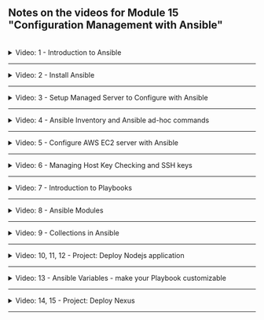 ## Notes on the videos for Module 15 "Configuration Management with Ansible"
<br />

<details>
<summary>Video: 1 - Introduction to Ansible</summary>
<br />

Ansible is a tool to automate IT tasks, such as configure systems, deploy software or orchestrate more advanced IT tasks. Use Cases for Ansible are repetitive tasks like updates, backups, create users & assign permissions, system reboots, etc. When you need the same configuration on many servers, Ansible lets you update all the servers at the same time.

Ansible advantages:
- instead of ssh into all remote server, execute tasks from your own machine
- configuration/installation/deployment steps in a single yaml file
- re-use same the file multiple times for different environments
- more reliable and less error prone
- supporting all infrastructure from OS to cloud providers

Ansible is agentless. It connects to remote servers using simple SSH, no special agent is required.

### Ansible Modules
A module is a reusable, standalone script (in yaml format) that Ansible runs on your behalf. Modules are fine granular, performing one small specific task like creating or copying a file, installing an nginx server, starting an nginx server, starting a Docker container, creating a cloud instance, etc. Ansible provides hundreds of Modules for all sorts of tasks. Modules get pushed to the target server, do their work and get removed again.

### Ansible Playbooks
A Playbook groups multiple modules together, which get executed in order from top to bottom. With a Playbook, you can orchestrate steps of any manual ordered process.

A playbook consists of one or more "plays" in an ordered list. Each play executes part of the overall goal of the playbook. A play runs one or more tasks. Each task calls an Ansible module.

Example:
```yaml
# play for webservers
- name: install and start nginx server # description of the play
  hosts: webservers # defines where the following tasks should get executed
  remote_user: root # defines with which user the tasks should be executed

  tasks:
    - name: create directory for nginx # description of the task
      file:                            # module name
        path: /path/to/nginx/dir       # arguments
        state: directory

    - name: install nginx latest version
      yum:
        name: nginx
        state: latest

    - name: start nginx
      service:
        name: nginx
        state: started

# play for databases
- name: rename table, set owner and truncate it
  hosts: databases
  remote_user: root
  vars: # define variables
    tablename: foo

  tasks:
    - name: rename table bar to {{ tablename }}
      postgresql_table:
        table: bar
        rename: {{ tablename }}

    - name: set owner to some user
      postgresql_table:
        table: {{ tablename }}
        owner: someuser

    - name: truncate table {{ tablename }}
      postgresql_table:
        table: {{ tablename }}
        truncate: yes
```

The `hosts` attribute defines a target name which is mapped to hostnames or IP addresses in the Ansible inventory list, containing all the machines involved in task executions:

```yaml
[webservers]
web1.myserver.com # hostnames
web2.myserver.com

[databases]
10.24.0.7 # or IP addresses
10.24.0.8
```

### Ansible for Docker
With Ansible you can create alternative to Dockerfile, which is more powerful. It lets you manage both the Docker container and its host. I also allows you to reproduce the application not only in a Docker container but across many other environments like a Vagrant container, a clound instance, a bare metal machine, etc. 

### Ansible Tower
Ansible Tower is a web-based solution from RedHat that makes Ansible more easy to use. It simplifies tasks like
- centrally store automation tasks
- across teams
- configure permissions
- manage inventory

### Alternatives
Alternatives for Ansible are Puppet and Chef. But they use Ruby as their configuration language which needs more efford to learn than yaml. And the are not agentless, so you have to install the tool on each server you want to manage, and you need to manage updates of these tools on each server. These may be reasons why Ansible has become more widely accepted.

</details>

*****

<details>
<summary>Video: 2 - Install Ansible</summary>
<br />

You can install Ansible either on your local machine or on a remote server. The machine that runs Ansible is called the "Control Node". It manages the target servers. Windows is not supported for the control node.

To install Ansible on a Mac, just execute

```sh
brew update
brew install ansible
```

Ansible is written in Python. So Python must be installed as a prerequisite. If Python is already installed, Ansilbe may be installed using Python's package manager pip:

```python
pip install ansible
```

See also: [Installation Guide](https://docs.ansible.com/ansible/latest/installation_guide/intro_installation.html)

</details>

*****

<details>
<summary>Video: 3 - Setup Managed Server to Configure with Ansible</summary>
<br />

In order to have two servers we can configure using Ansible, we create two Droplets on DigitalOcean. So login to your DigitalOcean account and create two Droplets (Ubuntu, Frankfurt, Shared CPU, Regular, 2GB / 1CPU). Use the SSH key created in previous modules. Optionally set the hostnames to 'ubuntu-ansible-1' and 'ubuntu-ansible-2'.

On Linux servers Ansible requires Python to be installed. This is already the case on DigitalOcean Droplets. (On Windows servers PowerShell is required.)

</details>

*****

<details>
<summary>Video: 4 - Ansible Inventory and Ansible ad-hoc commands</summary>
<br />

The Ansible Inventory is a file containing data about the remote hosts and how to connect to them:
- Host IP-address or Host DNS-name
- SSH Private Key
- SSH User

```yaml
209.38.196.102 ansible_ssh_private_key_file=~/.ssh/id_ed25519 ansible_user=root
209.38.196.11  ansible_ssh_private_key_file=~/.ssh/id_ed25519 ansible_user=root
```

### Grouping Hosts
To address multiple servers, the hosts may be grouped based on their functionality or geo location etc. SSH key and user can be defined for whole groups:

```yaml
[droplets]
209.38.196.102
209.38.196.11

[droplets:vars]
ansible_ssh_private_key_file=~/.ssh/id_ed25519
ansible_user=root
```

You can create groups that track
- where: datacenter, region
- what: database servers, web servers, etc.
- when: which stage e.g. dev, test, prod

Hosts may be added to more than one group.

### Ad-hoc Commands
Ad-hoc commands are not stored for future uses. They are just a fast way to interact with the managed hosts.

```sh
# format
ansible [pattern] -i [inventory-file] -m [module] -a "[module options]"

# examples
ansible 209.38.196.102 -i ~/.ansible/hosts -m ping 
ansible droplets -i ~/.ansible/hosts -m ping 
ansible all -i ~/.ansible/hosts -m ping # "all" is an implicit group containing every host
```

</details>

*****

<details>
<summary>Video: 5 - Configure AWS EC2 server with Ansible</summary>
<br />

Login to you AWS Management Console account and create two EC2 instances. Add an inbound rule to the used security group allowing SSH connections from your local machine's IP address. As soon as both instances have been fully initialized, manually ssh into both instances to add their fingerprints to the known_hosts file. Then add an 'ec2' group with their public hostnames to the ansible inventory file:

```yaml
[ec2]
ec2-18-192-42-239.eu-central-1.compute.amazonaws.com
ec2-18-184-157-86.eu-central-1.compute.amazonaws.com

[ec2:vars]
ansible_ssh_private_key_file=~/.ssh/ec2-key-pair.pem
ansible_user=ec2-user
```

Now execute the ping command to test the configuration:
```sh
ansible ec2 -i ~/.ansible/hosts -m ping
# [WARNING]: Platform linux on host ec2-18-184-157-86.eu-central-1.compute.amazonaws.com is using the discovered Python interpreter at /usr/bin/python3.9, but future installation of another Python interpreter could change the meaning of that path. 
# See https://docs.ansible.com/ansible-core/2.15/reference_appendices/interpreter_discovery.html for more information.
# ec2-18-184-157-86.eu-central-1.compute.amazonaws.com | SUCCESS => {
#     "ansible_facts": {
#         "discovered_interpreter_python": "/usr/bin/python3.9"
#     },
#     "changed": false,
 #    "ping": "pong"
# }
# ...
```

To get rid of the warning message we open the referenced [documentation page](https://docs.ansible.com/ansible-core/2.15/reference_appendices/interpreter_discovery.html) and learn:

To control the discovery behavior:
- for individual hosts and groups, use the ansible_python_interpreter inventory variable
- globally, use the interpreter_python key in the [defaults] section of ansible.cfg

So we add the following line to the [ec2:vars] section of the Ansible inventory file:
```yaml
ansible_python_interpreter=/usr/bin/python3.9
```

Don't forget to terminate the EC2 instances when you have finished these tasks.

</details>

*****

<details>
<summary>Video: 6 - Managing Host Key Checking and SSH keys</summary>
<br />

When ssh-ing into a server for the first time, Ansible asks us, whether we want to accept the connection or not:
```sh
# The authenticity of host '209.38.196.102 (209.38.196.102)' can't be established.
# ED25519 key fingerprint is SHA256:3kgtPoGZ/6t9OOM0RQ47hxiStqFtkPwmTl8aVqHMhHI.
# This key is not known by any other names
# Are you sure you want to continue connecting (yes/no/[fingerprint])? 
```

To suppress this interactive part, we have two options:
- for long living servers, we can add the server's fingerprint to the `~/.ssh/known_hosts` file by manually ssh-ing into into it once; if the server doesn't know our public key yet, two steps are necessary: first, add the server's fingerprint to our `~/.ssh/known_hosts` file by executing `ssh-keyscan -H <server-ip> >> ~/.ssh/known_hosts` and second, add our public key to the server's `~/.ssh/authorized_keys` file by executing `ssh-copy-id root@<server-ip>`
- for ephemeral servers that are dynamically created and destroyed after a short time, it is also possible to disable the whole host key checking; this is done in the ansible configuration file; default locations for this file are `/etc/ansible/ansible.cfg` and `~/.ansible.cfg`; add the following content to `~/.ansible.cfg`:
  ```yaml
  [defaults]
  host_key_checking=False
  ```
  see [config documentation](https://docs.ansible.com/ansible-core/2.15/reference_appendices/config.html)

</details>

*****

<details>
<summary>Video: 7 - Introduction to Playbooks</summary>
<br />

Ansible is an Infrastructure-As-Code tool, so Ansible configuration files are treated like code and saved in a source control system e.g. Git.

Create a project folder called 'ansible' containing a 'hosts' file and a project specific configuration file:

_ansible/hosts_
```yaml
[webserver]
209.38.196.102
209.38.196.11

[webserver:vars]
ansible_ssh_private_key_file=~/.ssh/id_ed25519
ansible_user=root
```
_ansible/ansible.cfg_
```cfg
[defaults]
inventory=./hosts
host_key_checking=False
```

### A Simple Playbook
A Playbook can have multiple "plays". A play is a group of ordered "tasks". Plays and tasks run in order from top to bottom.

Create a file called simple-playbook.yaml with the following content:\
_ansible/simple-playbook.yaml_
```yaml
- name: Configure nginx web server
  hosts: webserver
  tasks:
    - name: Install nginx server
      apt:
        name: nginx
        state: latest
    - name: Start nginx server
      service:
        name: nginx
        state: started
```

Execute the playbook with the following command:
```sh
ansible-playbook simple-playbook.yaml

# PLAY [Configure nginx web server] ****************************************************************************************
# 
# TASK [Gathering Facts] ***************************************************************************************************
# ok: [209.38.196.11]
# ok: [209.38.196.102]
# 
# TASK [Install nginx server] **********************************************************************************************
# changed: [209.38.196.11]
# changed: [209.38.196.102]
# 
# TASK [Start nginx server] ************************************************************************************************
# ok: [209.38.196.102]
# ok: [209.38.196.11]
# 
# PLAY RECAP ***************************************************************************************************************
# 209.38.196.102             : ok=3    changed=1    unreachable=0    failed=0    skipped=0    rescued=0    ignored=0   
# 209.38.196.11              : ok=3    changed=1    unreachable=0    failed=0    skipped=0    rescued=0    ignored=0 
```

The task "Gathering Facts" is part of the "Gather Facts" module of Ansible, which is automatically called by playbooks to gather useful variables about remote hosts, that you can use in the playbooks. So Ansible provides many facts about the system automatically.

The "RECAP" play is also called automatically to display a summary of the things that have been done on the remote servers.

### Installing a Specific Version
If you want to install a specific package version of nginx, you can adjust the task like this:
```yaml
    - name: Install nginx server
      apt:
        name: nginx=1.18.0-0ubuntu1 # <-- wildcards are also supported, e.g. 1.18.*
        state: present              # <--
```

### Ansible Idempotency
Most Ansible modules check whether the desired state has already been achieved. If so, they exit without performing any actions.

Execute the previous playbook again to see that no changes will be applied.

### Cleanup
To stop and uninstall nginx, execute the following playbook:
```yaml
- name: Configure nginx web server
  hosts: webserver
  tasks:
    - name: Stop nginx server
      service:
        name: nginx
        state: stopped
    - name: Uninstall nginx server
      apt:
        name: nginx=1.18.*
        state: absent
```

</details>

*****

<details>
<summary>Video: 8 - Ansible Modules</summary>
<br />

Modules (also referred to as "task plugins") are the main building blocks of Ansible playbooks. Ansible executes a module usually on the remote server and collects return values.

Reference the [complete module index](https://docs.ansible.com/ansible/latest/collections/index_module.html) or the [module index grouped by category](https://docs.ansible.com/ansible/2.9/modules/modules_by_category.html), where you find descriptions on how to use the module and which parameters you can configure with what values.

</details>

*****

<details>
<summary>Video: 9 - Collections in Ansible</summary>
<br />

Until Ansible version 2.9 all modules were included in a single repository and packaged together with the Ansible core in one `ansible` package. As Ansible grew and thousands of modules have been added, in Ansible 2.10 and later the modules and plugins have been separated from the core and moved to various "collections" in different repositories. When installing Ansible now, two packages get installed: `ansible-base` containing the core functionality and `ansible` containing all the modules and plugins.

Collections are a packaging format for bundling and distributing Ansible content like playbooks, modules, plugins, etc. E.g. a Docker collection may contain playbooks, modules and plugins needed to work with Docker containers.

In the built-in collection [ansible.builtin](https://docs.ansible.com/ansible/latest/collections/ansible/builtin/index.html#plugins-in-ansible-builtin) you'll find the `apt` module, the `service` module or the `gather_facts` we used or mentioned in a previous video.

Collections, which are not built-in can be installed from [Ansible Galaxy](https://galaxy.ansible.com/) which is an online hub for finding and sharing Ansible community content (comparable to Terrform registry, PyPI etc.).

It also provides a CLI utility to list and install collections:
```sh
ansible-galaxy collection list
ansible-galaxy collection install amazon.aws
```

 If you have a large Ansible project with lots of playbooks, modules and plugins, you can also [create your own collection](https://docs.ansible.com/ansible/latest/dev_guide/developing_collections.html) bundling all these components and making it easier to share it with other developers or teams.

</details>

*****

<details>
<summary>Video: 10, 11, 12 - Project: Deploy Nodejs application</summary>
<br />

In the first demo project we are going to deploy a Nodejs application on a DigitalOcean droplet using Ansible. This includes the following steps:
- create a droplet on DigitalOcean
- write an Ansible playbook to
  - install node and npm on the droplet
  - copy the nodejs artifact and unpack it
  - create an application specific Linux user
  - start the application with this user
  - verify that the application is running successfully

See [demo project 1](./demo-projects/1-nodejs-application-deployment/).

</details>

*****

<details>
<summary>Video: 13 - Ansible Variables - make your Playbook customizable</summary>
<br />

Variables can be used to parameterize your Playbook to make it customizable so we can use the same Ansbile script for different environments, by substituting some dynamic values.

See the [documentation](https://docs.ansible.com/ansible/latest/playbook_guide/playbooks_variables.html).

### Registered Variables
With "register" you can create variables from the output of an Ansible task. This variable can be used in any later task in your Play.

```yaml
  tasks:
    - name: Ensure app is running
      shell: ps aux | grep node
      register: app_status # register the return value of the shell module into a variable
    - name: Print out the result
      debug: msg={{ app_status.stdout_lines }} # print the stdout of the shell command (which is part of the shell module's return value)
```

The variables can be referenced using double curly braces. If the curly braces directly follow the attribute, you must quote the whole expression to create valid YAML syntax:

```yaml
  tasks:
    - name: Unpack the nodejs file
      unarchive:
        src: "{{ node_file_location }}"
```

### Naming of variables
- Wrong: Playbook keywords, such as environment
- Valid: Letters, numbers and underscores
- Should always start with a letter
- Wrong: linux-name, linux name, linux.name or 12
- Valid: linux_name

### Variables Defined in a Playbook
Variables can be definied directly within the playbook:
```yaml
- name: Deploy nodejs application
  hosts: 134.209.244.217
  become: yes
  become_user: demo
  vars:                       # <-- variable definition
    - version: 1.0.0          # <--
    - user_home: /home/demo   # <--
  tasks:
    - name: Copy application tar file to the server and unpack it there
      unarchive:
        src: ../nodejs-app-{{ version }}.tgz            # <-- variable usage
        dest: {{ user_home }}/                          # <--
    - name: Install dependencies
      npm:
        path: {{ user_home }}/package                   # <--
    - name: Start application
      command: node {{ user_home }}/package/app/server  # <--
      async: 1000
      poll: 0
```

### Passing Variables on the Command Line
To make the Playbook configurable, you don't define the variables within the Playbook, but rather pass them in from the command line:
```sh
ansible-playbook playbook.yaml -e "version=1.0.0 user_home=/home/demo"
```

The long version of `-e` is `--extra-vars`.

### External Variables File
Setting the variable values on the command line gets very inconvenient when the number of variables increases. Ansible also supports the usage of a separate file where all the variables are defined.

_playbook.yaml_
```yaml
```yaml
- name: Deploy nodejs application
  hosts: 134.209.244.217
  become: yes
  become_user: demo
  vars_files:                 # <--
    - project-vars            # <--
```

_project-vars_
```yaml
version: 1.0.0
user_home: /home/demo
```

</details>

*****

<details>
<summary>Video: 14, 15 - Project: Deploy Nexus</summary>
<br />

In the second demo project we are going to deploy Nexus on a DigitalOcean droplet using Ansible. This includes the following steps:
- create a droplet on DigitalOcean
- write an Ansible playbook to
  - install Java and net-tools on the droplet
  - download and unpack Nexus installer
  - create a nexus user to own nexus folders
  - start Nexus with this user
  - verify that Nexus is running successfully

See [demo project 2](./demo-projects/2-nexus-deployment/).

</details>

*****